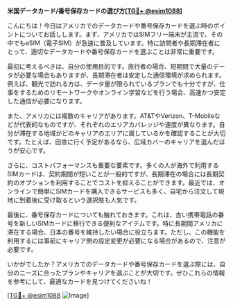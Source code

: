 **米国データカード/番号保存カードの選び方[[TG💪+ @esim1088](https://t.me/s/esim1088)]**

こんにちは！今日はアメリカでのデータカードや番号保存カードを選ぶ時のポイントについてお話しします。まず、アメリカではSIMフリー端末が主流で、その中でもeSIM（電子SIM）が急速に普及しています。特に訪問者や長期滞在者にとって、適切なデータカードや番号保存カードを選ぶことは非常に重要です。

最初に考えるべきは、自分の使用目的です。旅行者の場合、短期間で大量のデータが必要な場合もありますが、長期滞在者は安定した通信環境が求められます。例えば、観光で訪れる方は、データ量が限られているプランでも十分ですが、仕事をするためのリモートワークやオンライン学習などを行う場合、高速かつ安定した通信が必要になります。

また、アメリカには複数のキャリアがあります。AT&TやVerizon、T-Mobileなどが代表的なものですが、それぞれのエリアカバレッジや速度が異なります。自分が滞在する地域がどのキャリアのエリアに属しているかを確認することが大切です。たとえば、田舎に行く予定があるなら、広域カバーのキャリアを選んだほうが安心です。

さらに、コストパフォーマンスも重要な要素です。多くの人が海外で利用するSIMカードは、契約期間が短いことが一般的ですが、長期滞在の場合には長期契約のオプションを利用することでコストを抑えることができます。最近では、オンラインで簡単にSIMカードを購入できるサービスも多く、自宅から注文して現地に到着後に受け取るという選択肢も人気です。

最後に、番号保存カードについても触れておきます。これは、古い携帯電話の番号を新しいSIMカードに移行できる便利なアイテムです。特に長期間アメリカに滞在する場合、日本の番号を維持したい場合に役立ちます。ただし、この機能を利用するには事前にキャリア側の設定変更が必要になる場合があるので、注意が必要です。

いかがでしたか？アメリカでのデータカードや番号保存カードを選ぶ際には、自分のニーズに合ったプランやキャリアを選ぶことが大切です。ぜひこれらの情報を参考にして、最適なカードを見つけてくださいね！

[[TG💪+ @esim1088](https://t.me/s/esim1088) ![Image](https://i.postimg.cc/Y0z9fWf4/image.png)]
